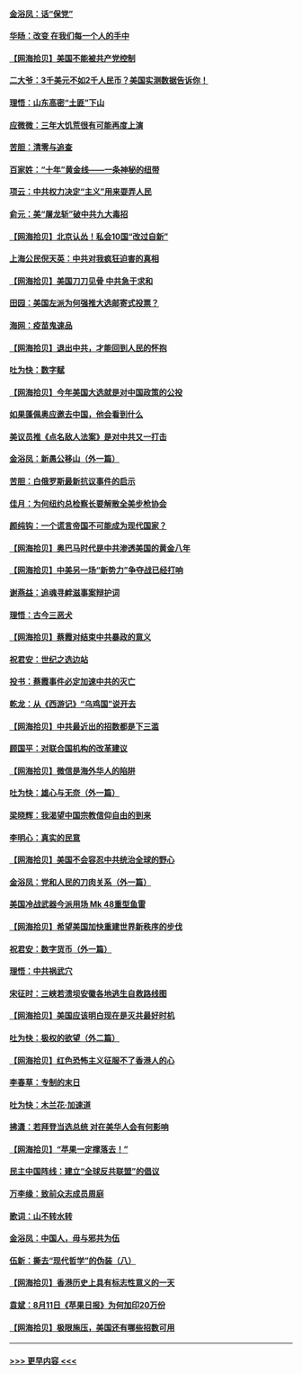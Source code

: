 #### [金浴凤：话“保党”](../pages/nsc993/n12361867.md?t=08280351) 
#### [华旸：改变 在我们每一个人的手中](../pages/nsc993/n12361774.md?t=08280351) 
#### [【网海拾贝】美国不能被共产党控制](../pages/nsc993/n12360271.md?t=08280351) 
#### [二大爷：3千美元不如2千人民币？美国实测数据告诉你！](../pages/nsc993/n12358563.md?t=08280351) 
#### [理悟：山东高密“土匪”下山](../pages/nsc993/n12358535.md?t=08280351) 
#### [应微微：三年大饥荒很有可能再度上演](../pages/nsc993/n12358523.md?t=08280351) 
#### [苦胆：清零与追查](../pages/nsc993/n12358501.md?t=08280351) 
#### [百家姓：“十年”黄金线——一条神秘的纽带](../pages/nsc993/n12358319.md?t=08280351) 
#### [项云：中共权力决定“主义”用来耍弄人民](../pages/nsc993/n12358172.md?t=08280351) 
#### [俞元：美“屠龙斩”破中共九大毒招](../pages/nsc993/n12357822.md?t=08280351) 
#### [【网海拾贝】北京认怂！私会10国“改过自新”](../pages/nsc993/n12357784.md?t=08280351) 
#### [上海公民倪天英：中共对我疯狂迫害的真相](../pages/nsc993/n12356341.md?t=08280351) 
#### [【网海拾贝】美国刀刀见骨 中共急于求和](../pages/nsc993/n12355511.md?t=08280351) 
#### [田园：美国左派为何强推大选邮寄式投票？](../pages/nsc993/n12352963.md?t=08280351) 
#### [海网：疫苗鬼速品](../pages/nsc993/n12354438.md?t=08280351) 
#### [【网海拾贝】退出中共，才能回到人民的怀抱](../pages/nsc993/n12352634.md?t=08280351) 
#### [吐为快：数字赋](../pages/nsc993/n12352317.md?t=08280351) 
#### [【网海拾贝】今年美国大选就是对中国政策的公投](../pages/nsc993/n12350973.md?t=08280351) 
#### [如果蓬佩奥应邀去中国，他会看到什么](../pages/nsc993/n12350945.md?t=08280351) 
#### [美议员推《点名敌人法案》是对中共又一打击](../pages/nsc993/n12350765.md?t=08280351) 
#### [金浴凤：新愚公移山（外一篇）](../pages/nsc993/n12350253.md?t=08280351) 
#### [苦胆：白俄罗斯最新抗议事件的启示](../pages/nsc993/n12349989.md?t=08280351) 
#### [佳月：为何纽约总检察长要解散全美步枪协会](../pages/nsc993/n12349939.md?t=08280351) 
#### [颜纯钩：一个谎言帝国不可能成为现代国家？](../pages/nsc993/n12349898.md?t=08280351) 
#### [【网海拾贝】奥巴马时代是中共渗透美国的黄金八年](../pages/nsc993/n12349284.md?t=08280351) 
#### [【网海拾贝】中美另一场“新势力”争夺战已经打响](../pages/nsc993/n12346998.md?t=08280351) 
#### [谢燕益：追魂寻衅滋事案辩护词](../pages/nsc993/n12346892.md?t=08280351) 
#### [理悟：古今三恶犬](../pages/nsc993/n12345190.md?t=08280351) 
#### [【网海拾贝】蔡霞对结束中共暴政的意义](../pages/nsc993/n12344263.md?t=08280351) 
#### [祝君安：世纪之选边站](../pages/nsc993/n12342382.md?t=08280351) 
#### [投书：蔡霞事件必定加速中共的灭亡](../pages/nsc993/n12341881.md?t=08280351) 
#### [乾龙：从《西游记》“乌鸡国”说开去](../pages/nsc993/n12341690.md?t=08280351) 
#### [【网海拾贝】中共最近出的招数都是下三滥](../pages/nsc993/n12341593.md?t=08280351) 
#### [顾国平：对联合国机构的改革建议](../pages/nsc993/n12339928.md?t=08280351) 
#### [【网海拾贝】微信是海外华人的陷阱](../pages/nsc993/n12338868.md?t=08280351) 
#### [吐为快：雄心与无奈（外一篇）](../pages/nsc993/n12338132.md?t=08280351) 
#### [梁晓辉：我渴望中国宗教信仰自由的到来](../pages/nsc993/n12336657.md?t=08280351) 
#### [李明心：真实的民意](../pages/nsc993/n12336089.md?t=08280351) 
#### [【网海拾贝】美国不会容忍中共统治全球的野心](../pages/nsc993/n12336063.md?t=08280351) 
#### [金浴凤：党和人民的刀肉关系（外一篇）](../pages/nsc993/n12335834.md?t=08280351) 
#### [美国冷战武器今派用场 Mk 48重型鱼雷](../pages/nsc993/n12335354.md?t=08280351) 
#### [【网海拾贝】希望美国加快重建世界新秩序的步伐](../pages/nsc993/n12334224.md?t=08280351) 
#### [祝君安：数字货币（外一篇）](../pages/nsc993/n12334186.md?t=08280351) 
#### [理悟：中共祸武穴](../pages/nsc993/n12333962.md?t=08280351) 
#### [宋征时：三峡若溃坝安徽各地逃生自救路线图](../pages/nsc993/n12332450.md?t=08280351) 
#### [【网海拾贝】美国应该明白现在是灭共最好时机](../pages/nsc993/n12332313.md?t=08280351) 
#### [吐为快：极权的欲望（外二篇）](../pages/nsc993/n12332089.md?t=08280351) 
#### [【网海拾贝】红色恐怖主义征服不了香港人的心](../pages/nsc993/n12329296.md?t=08280351) 
#### [李春草：专制的末日](../pages/nsc993/n12329079.md?t=08280351) 
#### [吐为快：木兰花‧加速道](../pages/nsc993/n12327366.md?t=08280351) 
#### [拂潇：若拜登当选总统 对在美华人会有何影响](../pages/nsc993/n12295996.md?t=08280351) 
#### [【网海拾贝】“苹果一定撑落去！”](../pages/nsc993/n12326784.md?t=08280351) 
#### [民主中国阵线：建立“全球反共联盟”的倡议](../pages/nsc993/n12324177.md?t=08280351) 
#### [万李缘：致前众志成员周庭](../pages/nsc993/n12324635.md?t=08280351) 
#### [歌词：山不转水转](../pages/nsc993/n12324599.md?t=08280351) 
#### [金浴凤：中国人，毋与邪共为伍](../pages/nsc993/n12324257.md?t=08280351) 
#### [伍新：撕去“现代哲学”的伪装（八）](../pages/nsc993/n12324188.md?t=08280351) 
#### [【网海拾贝】香港历史上具有标志性意义的一天](../pages/nsc993/n12324021.md?t=08280351) 
#### [袁斌：8月11日《苹果日报》为何加印20万份](../pages/nsc993/n12323955.md?t=08280351) 
#### [【网海拾贝】极限施压，美国还有哪些招数可用](../pages/nsc993/n12322512.md?t=08280351) 

----
#### [ >>> 更早内容 <<< ](../indexes/nsc993-earlier.md)
